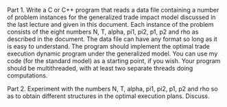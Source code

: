 Part 1. Write a C or C++ program that reads a data file containing a number of problem instances for the generalized trade impact model discussed in the last lecture and given in this document. Each instance of the problem consists of the eight numbers N, T, alpha, pi1, pi2, p1, p2 and rho as described in the document. The data file can have any format so long as it is easy to understand. 
The program should implement the optimal trade execution dynamic program under the generalized model. You can use my code (for the standard model) as a starting point, if you wish. Your program should be multithreaded, with at least two separate threads doing computations. 

Part 2. Experiment with the numbers N, T, alpha, pi1, pi2, p1, p2 and rho so as to obtain different structures in the optimal execution plans. Discuss.
